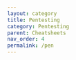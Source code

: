 ```yaml
---
layout: category
title: Pentesting
category: Pentesting
parent: Cheatsheets
nav_order: 4
permalink: /pen
---
```

